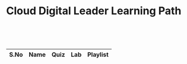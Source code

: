[youtube]: /assets/yt.png
[cross]: /assets/cross.jpg
[tick]: /assets/tick.jpg

# Cloud Digital Leader Learning Path

<br>
<br>
<br>

| S.No | Name | Quiz | Lab | Playlist |
| :--: | :--: | :--: | :-: | :------: |
